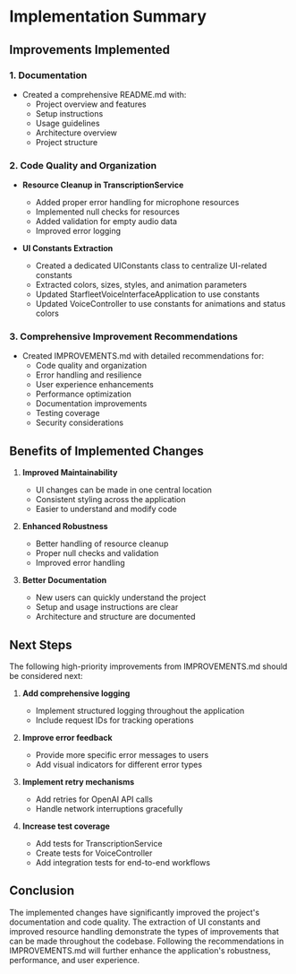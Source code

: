 # Implementation Summary

## Improvements Implemented

### 1. Documentation
- Created a comprehensive README.md with:
  - Project overview and features
  - Setup instructions
  - Usage guidelines
  - Architecture overview
  - Project structure

### 2. Code Quality and Organization
- **Resource Cleanup in TranscriptionService**
  - Added proper error handling for microphone resources
  - Implemented null checks for resources
  - Added validation for empty audio data
  - Improved error logging

- **UI Constants Extraction**
  - Created a dedicated UIConstants class to centralize UI-related constants
  - Extracted colors, sizes, styles, and animation parameters
  - Updated StarfleetVoiceInterfaceApplication to use constants
  - Updated VoiceController to use constants for animations and status colors

### 3. Comprehensive Improvement Recommendations
- Created IMPROVEMENTS.md with detailed recommendations for:
  - Code quality and organization
  - Error handling and resilience
  - User experience enhancements
  - Performance optimization
  - Documentation improvements
  - Testing coverage
  - Security considerations

## Benefits of Implemented Changes

1. **Improved Maintainability**
   - UI changes can be made in one central location
   - Consistent styling across the application
   - Easier to understand and modify code

2. **Enhanced Robustness**
   - Better handling of resource cleanup
   - Proper null checks and validation
   - Improved error handling

3. **Better Documentation**
   - New users can quickly understand the project
   - Setup and usage instructions are clear
   - Architecture and structure are documented

## Next Steps

The following high-priority improvements from IMPROVEMENTS.md should be considered next:

1. **Add comprehensive logging**
   - Implement structured logging throughout the application
   - Include request IDs for tracking operations

2. **Improve error feedback**
   - Provide more specific error messages to users
   - Add visual indicators for different error types

3. **Implement retry mechanisms**
   - Add retries for OpenAI API calls
   - Handle network interruptions gracefully

4. **Increase test coverage**
   - Add tests for TranscriptionService
   - Create tests for VoiceController
   - Add integration tests for end-to-end workflows

## Conclusion

The implemented changes have significantly improved the project's documentation and code quality. The extraction of UI constants and improved resource handling demonstrate the types of improvements that can be made throughout the codebase. Following the recommendations in IMPROVEMENTS.md will further enhance the application's robustness, performance, and user experience.
